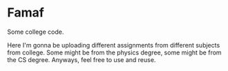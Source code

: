 # Famaf
Some college code.

Here I'm gonna be uploading different assignments from different subjects from college. Some might be from the physics degree, some might be from the CS degree. Anyways, feel free to use and reuse. 
